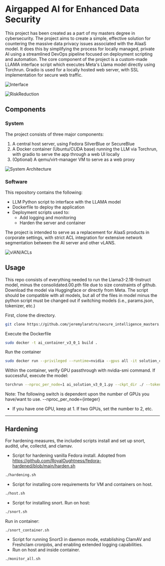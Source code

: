 # Airgapped AI for Enhanced Data Security
This project has been created as a part of my masters degree in cybersecurity. The project aims to create a simple, effective solution for countering the massive data privacy issues associated with the AIaaS model. It does this by simplifying the process for locally managed, private AI using a streamlined DevOps pipeline focused on deployment scripting and automation. The core component of the project is a custom-made LLAMA interface script which executes Meta's Llama model directly using Torchrun. Gradio is used for a locally hosted web server, with SSL implementation for secure web traffic.

![Interface](https://github.com/jeremylaratro/secure_intelligence_masters/blob/main/diagrams/Screenshot_21-Dec_16-00-49_18923.png?raw=true)

![RiskReduction](https://github.com/jeremylaratro/secure_intelligence_masters/blob/master/diagrams/Screenshot_20-Dec_15-36-41_30408.png)


## Components
### System
The project consists of three major components:
1. A central host server, using Fedora SilverBlue or SecureBlue
2. A Docker container (Ubuntu/CUDA base) running the LLM via Torchrun, with gradio to serve the app through a web UI locally
3. (Optional) A qemu/virt-manager VM to serve as a web proxy

![System Architecture](https://github.com/jeremylaratro/secure_intelligence_masters/blob/master/diagrams/Screenshot_19-Dec_18-29-19_7194.png)
### Software
This repository contains the following:
- LLM Python script to interface with the LLAMA model
- Dockerfile to deploy the application
- Deployment scripts used to:
  - Add logging and monitoring
  - Harden the server and container

The project is intended to serve as a replacement for AIaaS products in corporate settings, with strict ACL integration for extensive network segmentation between the AI server and other vLANS.

![vlAN/ACLs](https://github.com/jeremylaratro/secure_intelligence_masters/blob/master/diagrams/Screenshot_20-Dec_10-25-12_8371.png?raw=true)

## Usage
This repo consists of everything needed to run the Llama3-2.1B-Instruct model, minus the consolidated.00.pth file due to size constraints of github. Download the model via Huggingface or directly from Meta. The script should be compatible with all models, but all of the files in model minus the python script must be changed out if switching models (i.e., params.json, tokenizer, etc.)

First, clone the directory.
```bash
git clone https://github.com/jeremylaratro/secure_intelligence_masters.git
```
Execute the Dockerfile
```bash
sudo docker -t ai_container_v3_0_1 build . 
```
Run the container
```bash
sudo docker run --privileged --runtime=nvidia --gpus all -it solution_container_v1_6 bash
```
Within the container, verify GPU passthrough with nvidia-smi command.
If successful, execute the model:
```bash
torchrun --nproc_per_node=1 ai_solution_v3_0_1.py --ckpt_dir ./ --tokenizer_path ./tokenizer.model --max_seq_len 8192 --max_batch_size 8
```
Note: The following switch is dependent upon the number of GPUs you have/want to use. 
--nproc_per_node={integer}
  - If you have one GPU, keep at 1. If two GPUs, set the number to 2, etc.

----

## Hardening

For hardening measures, the included scripts install and set up snort, auditd, ufw, collectd, and clamav.

- Script for hardening vanilla Fedora install. Adopted from https://github.com/RoyalOughtness/fedora-hardened/blob/main/harden.sh
```bash
./hardening.sh
```
- Script for installing core requirements for VM and containers on host.
```bash
./host.sh
```

- Script for installing snort.
Run on host:
```bash
./snort.sh
```
Run in container:
```
./snort_container.sh
```

- Script for running Snort3 in daemon mode, establishing ClamAV and Freshclam cronjobs, and enabling extended logging capabilities.
- Run on host and inside container.
```bash
./monitor_all.sh
```




